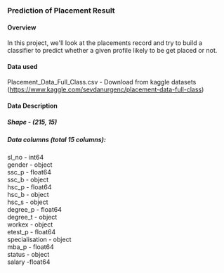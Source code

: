 ### Prediction of Placement Result

#### Overview 

In this project, we'll look at the placements record and try to build a classifier to predict whether a given profile likely to be get placed or not.

#### Data used

Placement_Data_Full_Class.csv - Download from kaggle datasets (https://www.kaggle.com/sevdanurgenc/placement-data-full-class)

#### Data Description

##### Shape - (215, 15)

##### Data columns (total 15 columns):
sl_no - int64<br>
gender -  object<br>
ssc_p - float64<br>
ssc_b - object<br>
hsc_p - float64<br>
hsc_b - object<br>
hsc_s - object<br>
degree_p - float64<br>
degree_t - object<br>
workex - object<br>
etest_p - float64<br>
specialisation - object<br>
mba_p - float64<br>
status - object<br>
salary -float64<br>
